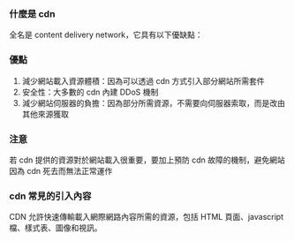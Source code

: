 
### 什麼是 cdn

全名是 content delivery network，它具有以下優缺點：


### 優點

1. 減少網站載入資源體積：因為可以透過 cdn 方式引入部分網站所需套件
2. 安全性：大多數的 cdn 內建 DDoS 機制
3. 減少網站伺服器的負擔：因為部分所需資源，不需要向伺服器索取，而是改由其他來源獲取

### 注意

若 cdn 提供的資源對於網站載入很重要，要加上預防 cdn 故障的機制，避免網站因為 cdn 死去而無法正常運作


### cdn 常見的引入內容

CDN 允許快速傳輸載入網際網路內容所需的資源，包括 HTML 頁面、javascript 檔、樣式表、圖像和視訊。
